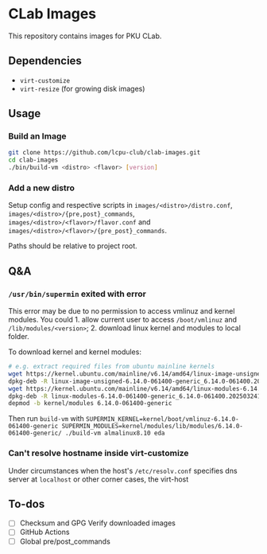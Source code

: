 # CLab Images

This repository contains images for PKU CLab.

## Dependencies

- `virt-customize`
- `virt-resize` (for growing disk images)

## Usage

### Build an Image

```bash
git clone https://github.com/lcpu-club/clab-images.git
cd clab-images
./bin/build-vm <distro> <flavor> [version]
```
### Add a new distro

Setup config and respective scripts in `images/<distro>/distro.conf`, `images/<distro>/{pre,post}_commands`, `images/<distro>/<flavor>/flavor.conf` and `images/<distro>/<flavor>/{pre_post}_commands`.

Paths should be relative to project root.

## Q&A

### `/usr/bin/supermin` exited with error

This error may be due to no permission to access vmlinuz and kernel modules. You could 1. allow current user to access `/boot/vmlinuz` and `/lib/modules/<version>`; 2. download linux kernel and modules to local folder.

To download kernel and kernel modules:
```bash
# e.g. extract required files from ubuntu mainline kernels
wget https://kernel.ubuntu.com/mainline/v6.14/amd64/linux-image-unsigned-6.14.0-061400-generic_6.14.0-061400.202503241442_amd64.deb
dpkg-deb -R linux-image-unsigned-6.14.0-061400-generic_6.14.0-061400.202503241442_amd64.deb kernel
wget https://kernel.ubuntu.com/mainline/v6.14/amd64/linux-modules-6.14.0-061400-generic_6.14.0-061400.202503241442_amd64.deb
dpkg-deb -R linux-modules-6.14.0-061400-generic_6.14.0-061400.202503241442_amd64.deb kernel/modules
depmod -b kernel/modules 6.14.0-061400-generic
```

Then run `build-vm` with `SUPERMIN_KERNEL=kernel/boot/vmlinuz-6.14.0-061400-generic SUPERMIN_MODULES=kernel/modules/lib/modules/6.14.0-061400-generic/ ./build-vm almalinux8.10 eda`

### Can't resolve hostname inside virt-customize

Under circumstances when the host's `/etc/resolv.conf` specifies dns server at `localhost` or other corner cases, the virt-host 

## To-dos

- [ ] Checksum and GPG Verify downloaded images
- [ ] GitHub Actions
- [ ] Global pre/post_commands